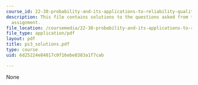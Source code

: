 ```yaml
---
course_id: 22-38-probability-and-its-applications-to-reliability-quality-control-and-risk-assessment-fall-2005
description: This file contains solutions to the questions asked from the reading
  assignment.
file_location: /coursemedia/22-38-probability-and-its-applications-to-reliability-quality-control-and-risk-assessment-fall-2005/6d25224e84817c0f16ebe8383a1f7cab_ps3_solutions.pdf
file_type: application/pdf
layout: pdf
title: ps3_solutions.pdf
type: course
uid: 6d25224e84817c0f16ebe8383a1f7cab

---
```

None